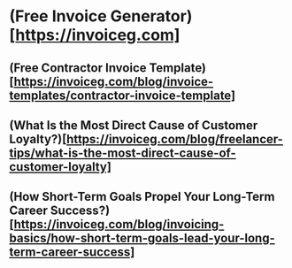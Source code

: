 
# (Free Invoice Generator)[https://invoiceg.com]
## (Free Contractor Invoice Template)[https://invoiceg.com/blog/invoice-templates/contractor-invoice-template]
## (What Is the Most Direct Cause of Customer Loyalty?)[https://invoiceg.com/blog/freelancer-tips/what-is-the-most-direct-cause-of-customer-loyalty]
## (How Short-Term Goals Propel Your Long-Term Career Success?) [https://invoiceg.com/blog/invoicing-basics/how-short-term-goals-lead-your-long-term-career-success]

